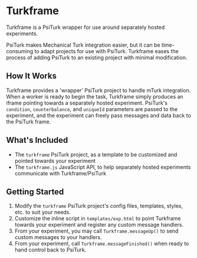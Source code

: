 # Turkframe

Turkframe is a PsiTurk wrapper for use around separately hosted experiments.

PsiTurk makes Mechanical Turk integration easier, but it can be time-consuming to adapt projects for use with PsiTurk. Turkframe eases the process of adding PsiTurk to an existing project with minimal modification.

## How It Works

Turkframe provides a 'wrapper' PsiTurk project to handle mTurk integration. When a worker is ready to begin the task, Turkframe simply produces an iframe pointing towards a separately hosted experiment. PsiTurk's `condition`, `counterbalance`, and `uniqueId` parameters are passed to the experiment, and the experiment can freely pass messages and data back to the PsiTurk frame.

## What's Included

- The `turkframe` PsiTurk project, as a template to be customized and pointed towards your experiment
- The `turkframe.js` JavaScript API, to help separately hosted experiments communicate with Turkframe/PsiTurk

## Getting Started

1. Modify the `turkframe` PsiTurk project's config files, templates, styles, etc. to suit your needs.
2. Customize the inline script in `templates/exp.html` to point Turkframe towards your experiment and register any custom message handlers.
3. From your experiment, you may call `Turkframe.messageUp()` to send custom messages to your handlers.
4. From your experiment, call `Turkframe.messageFinished()` when ready to hand control back to PsiTurk.
